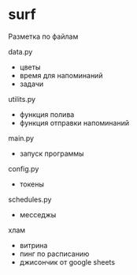 # surf

Разметка по файлам

data.py
- цветы 
- время для напоминаний
- задачи

utilits.py
- функция полива 
- функция отправки напоминаний

main.py
- запуск программы

config.py
- токены

schedules.py
- месседжы

хлам
- витрина
- пинг по расписанию
- джисончик от google sheets
